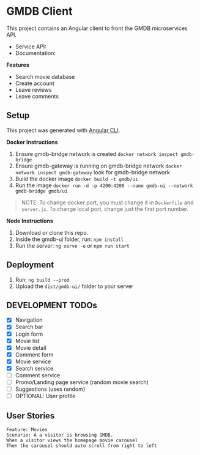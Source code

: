 # GMDB Client

This project contains an Angular client to front the GMDB microservices API.

* Service API: 
* Documentation:

**Features**

- Search movie database
- Create account
- Leave reviews
- Leave comments

## Setup

This project was generated with [Angular CLI](https://github.com/angular/angular-cli).

**Docker Instructions**

1. Ensure gmdb-bridge network is created `docker network inspect gmdb-bridge`
1. Ensure gmdb-gateway is running on gmdb-bridge network `docker network inspect gmdb-gateway` look for gmdb-bridge network
1. Build the docker image `docker build -t gmdb/ui`
1. Run the image `docker run -d -p 4200:4200 --name gmdb-ui --network gmdb-bridge gmdb/ui`

> NOTE: To change docker port, you must change it in `Dockerfile` and `server.js`.  To change local port, change just the first port number.

**Node Instructions**
1. Download or clone this repo.
2. Inside the gmdb-ui folder, run: `npm install`
3. Run the server: `ng serve -o` or `npm run start`


## Deployment

1. Run: `ng build --prod`
2. Upload the `dist/gmdb-ui/` folder to your server


## DEVELOPMENT TODOs

- [x] Navigation
- [x] Search bar
- [x] Login form
- [x] Movie list
- [x] Movie detail
- [x] Comment form
- [x] Movie service
- [x] Search service
- [ ] Comment service
- [ ] Promo/Landing page service (random movie search)
- [ ] Suggestions (uses random)
- [ ] OPTIONAL: User profile

## User Stories

```gherkin
Feature: Movies
Scenario: A a visitor is browsing GMDB.
When a visitor views the homepage movie carousel
Then the carousel should auto scroll from right to left



```
